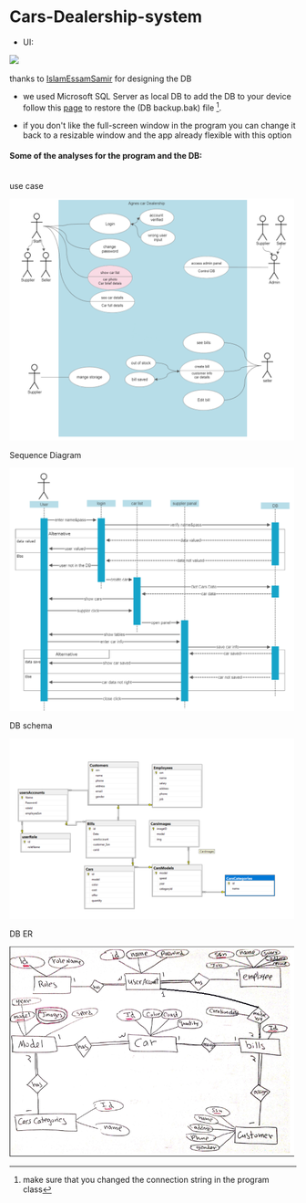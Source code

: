 # Cars-Dealership-system

- UI:
<img src="UI.gif" width="600">

thanks to [IslamEssamSamir](https://github.com/IslamEssamSamir) for designing the DB

- we used Microsoft SQL Server as local DB to add the DB to your device follow this [page](https://learn.microsoft.com/en-us/sql/relational-databases/backup-restore/quickstart-backup-restore-database?view=sql-server-ver16) to restore the (DB backup.bak) file [^1].

- if you don't like the full-screen window in the program you can change it back to a resizable window and the app already flexible with this option


#### Some of the analyses for the program and the DB:


<br>use case

<img src="./analyze/usecase.png" alt="use case" title="use case" width="500">

Sequence Diagram

<img src="./analyze/SequenceDiagram.png" alt="Sequence Diagram" title="Sequence Diagram" width="500">

DB schema

<img src="./analyze/schema.png" alt="schema" title="schema" width="500">

DB ER

<img src="./analyze/ER.png" alt="use case" title="use case" width="500">




[^1]:make sure that you changed the connection string in the program class 



